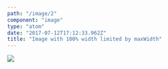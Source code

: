 ```yaml
---
path: "/image/2"
component: "image"
type: "atom"
date: "2017-07-12T17:12:33.962Z"
title: "Image with 100% width limited by maxWidth"
---
```

<Image src="https://serverless.com/_/src/assets/images/framework-illustration1.3bdc16d13c0fa1961b73f0d14e1f97e6.png" width={1} maxWidth="400px" />
